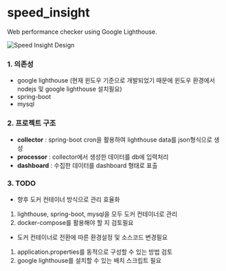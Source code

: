 ﻿# speed_insight
Web performance checker using Google Lighthouse.

![Speed Insight Design](https://www.notion.so/image/https%3A%2F%2Fs3-us-west-2.amazonaws.com%2Fsecure.notion-static.com%2F80ce24bb-6371-48ed-8315-e596fa59d931%2Fspeed_insight_design.png?table=block&id=e6bda937-ebca-4c6c-a4aa-9177b6234359&width=3190&cache=v2)

### 1. 의존성
 - google lighthouse (현재 윈도우 기준으로 개발되었기 때문에 윈도우 환경에서 nodejs 및 google lighthouse 설치필요)
 - spring-boot
 - mysql

### 2. 프로젝트 구조
 - **collector** : spring-boot cron을 활용하여 lighthouse data를 json형식으로 생성
 - **processor** : collector에서 생성한 데이터를 db에 입력처리
 - **dashboard** : 수집한 데이터를 dashboard 형태로 표출

### 3. TODO
 - 향후 도커 컨테이너 방식으로 관리 효율화
  1. lighthouse, spring-boot, mysql을 모두 도커 컨테이너로 관리
  2. docker-compose를 활용해야 할 지 검토필요
 - 도커 컨테이너로 전환에 따른 환경설정 및 소스코드 변경필요
  1. application.properties를 동적으로 구성할 수 있는 방법 검토
  2. google lighthouse를 설치할 수 있는 배치 스크립트 필요
